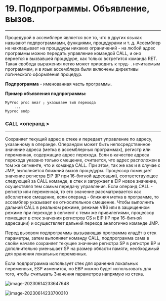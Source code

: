 # 19. Подпрограммы. Объявление, вызов.

---

Процедурой в ассемблере является все то, что в других языках называют подпрограммами, функциями, процедурами и т. д. Ассемблер не накладывает на процедуры никаких ограничений - на любой адрес программы можно передать управление командой CALL, и оно вернется к вызвавшей процедуре, как только встретится команда RET. Такая свобода выражения легко может приводить к труд- . нечитаемым программам, и в язык ассемблера были включены директивы логического оформления процедур.



**Подпрограмма** - именованная часть программы.

**Пример объявления подпрограммы:**

```assembly
MyProc proc near ; указываем тип перехода
    ...
Myproc endp
```



### CALL <операнд >

---

Сохраняет текущий адрес в стеке и передает управление по адресу, указанному в операнде. Операндом может быть непосредственное значение адреса (метка в ассемблерных программах), регистр или переменная, содержащие адрес перехода. Если в качестве адреса перехода указано только смещение, считается, что адрес расположен в том же сегменте, что и команда CALL. При этом, так же как и в случае с JMP, выполняется ближний вызов процедуры. Процессор помещает значение регистра EIP (IP при 16-битной адресации), соответствующее следующей за CALL команде, в стек и загружает в EIP новое значение, осуществляя тем самым передачу управления. Если операнд CALL - регистр или переменная, то его значение рассматривается как абсолютное смещение, если операнд - ближняя метка в программе, то ассемблер указывает ее относительное смещение. Чтобы выполнить дальний CALL в реальном режиме, режиме V86 или в защищенном режиме при переходе в сегмент с теми же привилегиями, процессор помещает в стек значения регистров CS и EIP (IP при 16-битной адресации) и осуществляет дальний переход аналогично команде JMP.



Перед вызовом подпрограммы вызывающая программа кладёт в стек параметры, затем выполняет команду CALL, подпрограмма сама в своём начале сохраняет текущее значение регистра SP в регистре BP и дополнительно уменьшает SP на размер области памяти, необходимый для хранения локальных переменных.



Если подпрограмма использует стек для хранения локальных переменных, ESP изменится, но ЕВР можно будет использовать для того, чтобы считывать Значения параметров напрямую из стека.

![image-20230614233647648](C:\Users\nikitalystsev\AppData\Roaming\Typora\typora-user-images\image-20230614233647648.png)

![image-20230614233700310](C:\Users\nikitalystsev\AppData\Roaming\Typora\typora-user-images\image-20230614233700310.png)